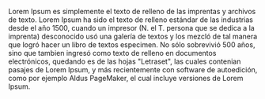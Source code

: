 Lorem Ipsum es simplemente el texto de relleno de las imprentas y archivos
de texto.
Lorem Ipsum ha sido el texto de relleno estándar de las industrias desde el
año 1500,
cuando un impresor (N. el T. persona que se dedica a la imprenta)
desconocido usó una galería de textos y los mezcló de tal manera que logró
hacer un libro de textos especimen.
No sólo sobrevivió 500 años, sino que tambien ingresó como texto de relleno
en documentos electrónicos, quedando es de las hojas "Letraset", las cuales
contenian pasajes de Lorem Ipsum, y más recientemente con software de
autoedición, como por ejemplo Aldus PageMaker, el cual incluye versiones de
Lorem Ipsum.